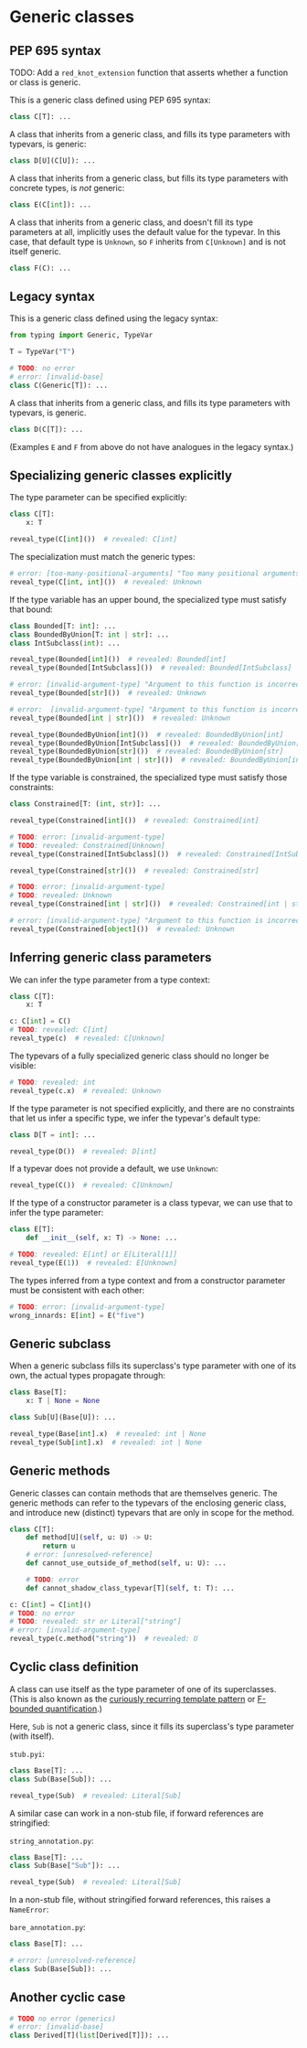 # Generic classes

## PEP 695 syntax

TODO: Add a `red_knot_extension` function that asserts whether a function or class is generic.

This is a generic class defined using PEP 695 syntax:

```py
class C[T]: ...
```

A class that inherits from a generic class, and fills its type parameters with typevars, is generic:

```py
class D[U](C[U]): ...
```

A class that inherits from a generic class, but fills its type parameters with concrete types, is
_not_ generic:

```py
class E(C[int]): ...
```

A class that inherits from a generic class, and doesn't fill its type parameters at all, implicitly
uses the default value for the typevar. In this case, that default type is `Unknown`, so `F`
inherits from `C[Unknown]` and is not itself generic.

```py
class F(C): ...
```

## Legacy syntax

This is a generic class defined using the legacy syntax:

```py
from typing import Generic, TypeVar

T = TypeVar("T")

# TODO: no error
# error: [invalid-base]
class C(Generic[T]): ...
```

A class that inherits from a generic class, and fills its type parameters with typevars, is generic.

```py
class D(C[T]): ...
```

(Examples `E` and `F` from above do not have analogues in the legacy syntax.)

## Specializing generic classes explicitly

The type parameter can be specified explicitly:

```py
class C[T]:
    x: T

reveal_type(C[int]())  # revealed: C[int]
```

The specialization must match the generic types:

```py
# error: [too-many-positional-arguments] "Too many positional arguments to class `C`: expected 1, got 2"
reveal_type(C[int, int]())  # revealed: Unknown
```

If the type variable has an upper bound, the specialized type must satisfy that bound:

```py
class Bounded[T: int]: ...
class BoundedByUnion[T: int | str]: ...
class IntSubclass(int): ...

reveal_type(Bounded[int]())  # revealed: Bounded[int]
reveal_type(Bounded[IntSubclass]())  # revealed: Bounded[IntSubclass]

# error: [invalid-argument-type] "Argument to this function is incorrect: Expected `int`, found `str`"
reveal_type(Bounded[str]())  # revealed: Unknown

# error:  [invalid-argument-type] "Argument to this function is incorrect: Expected `int`, found `int | str`"
reveal_type(Bounded[int | str]())  # revealed: Unknown

reveal_type(BoundedByUnion[int]())  # revealed: BoundedByUnion[int]
reveal_type(BoundedByUnion[IntSubclass]())  # revealed: BoundedByUnion[IntSubclass]
reveal_type(BoundedByUnion[str]())  # revealed: BoundedByUnion[str]
reveal_type(BoundedByUnion[int | str]())  # revealed: BoundedByUnion[int | str]
```

If the type variable is constrained, the specialized type must satisfy those constraints:

```py
class Constrained[T: (int, str)]: ...

reveal_type(Constrained[int]())  # revealed: Constrained[int]

# TODO: error: [invalid-argument-type]
# TODO: revealed: Constrained[Unknown]
reveal_type(Constrained[IntSubclass]())  # revealed: Constrained[IntSubclass]

reveal_type(Constrained[str]())  # revealed: Constrained[str]

# TODO: error: [invalid-argument-type]
# TODO: revealed: Unknown
reveal_type(Constrained[int | str]())  # revealed: Constrained[int | str]

# error: [invalid-argument-type] "Argument to this function is incorrect: Expected `int | str`, found `object`"
reveal_type(Constrained[object]())  # revealed: Unknown
```

## Inferring generic class parameters

We can infer the type parameter from a type context:

```py
class C[T]:
    x: T

c: C[int] = C()
# TODO: revealed: C[int]
reveal_type(c)  # revealed: C[Unknown]
```

The typevars of a fully specialized generic class should no longer be visible:

```py
# TODO: revealed: int
reveal_type(c.x)  # revealed: Unknown
```

If the type parameter is not specified explicitly, and there are no constraints that let us infer a
specific type, we infer the typevar's default type:

```py
class D[T = int]: ...

reveal_type(D())  # revealed: D[int]
```

If a typevar does not provide a default, we use `Unknown`:

```py
reveal_type(C())  # revealed: C[Unknown]
```

If the type of a constructor parameter is a class typevar, we can use that to infer the type
parameter:

```py
class E[T]:
    def __init__(self, x: T) -> None: ...

# TODO: revealed: E[int] or E[Literal[1]]
reveal_type(E(1))  # revealed: E[Unknown]
```

The types inferred from a type context and from a constructor parameter must be consistent with each
other:

```py
# TODO: error: [invalid-argument-type]
wrong_innards: E[int] = E("five")
```

## Generic subclass

When a generic subclass fills its superclass's type parameter with one of its own, the actual types
propagate through:

```py
class Base[T]:
    x: T | None = None

class Sub[U](Base[U]): ...

reveal_type(Base[int].x)  # revealed: int | None
reveal_type(Sub[int].x)  # revealed: int | None
```

## Generic methods

Generic classes can contain methods that are themselves generic. The generic methods can refer to
the typevars of the enclosing generic class, and introduce new (distinct) typevars that are only in
scope for the method.

```py
class C[T]:
    def method[U](self, u: U) -> U:
        return u
    # error: [unresolved-reference]
    def cannot_use_outside_of_method(self, u: U): ...

    # TODO: error
    def cannot_shadow_class_typevar[T](self, t: T): ...

c: C[int] = C[int]()
# TODO: no error
# TODO: revealed: str or Literal["string"]
# error: [invalid-argument-type]
reveal_type(c.method("string"))  # revealed: U
```

## Cyclic class definition

A class can use itself as the type parameter of one of its superclasses. (This is also known as the
[curiously recurring template pattern][crtp] or [F-bounded quantification][f-bound].)

Here, `Sub` is not a generic class, since it fills its superclass's type parameter (with itself).

`stub.pyi`:

```pyi
class Base[T]: ...
class Sub(Base[Sub]): ...

reveal_type(Sub)  # revealed: Literal[Sub]
```

A similar case can work in a non-stub file, if forward references are stringified:

`string_annotation.py`:

```py
class Base[T]: ...
class Sub(Base["Sub"]): ...

reveal_type(Sub)  # revealed: Literal[Sub]
```

In a non-stub file, without stringified forward references, this raises a `NameError`:

`bare_annotation.py`:

```py
class Base[T]: ...

# error: [unresolved-reference]
class Sub(Base[Sub]): ...
```

## Another cyclic case

```pyi
# TODO no error (generics)
# error: [invalid-base]
class Derived[T](list[Derived[T]]): ...
```

[crtp]: https://en.wikipedia.org/wiki/Curiously_recurring_template_pattern
[f-bound]: https://en.wikipedia.org/wiki/Bounded_quantification#F-bounded_quantification

